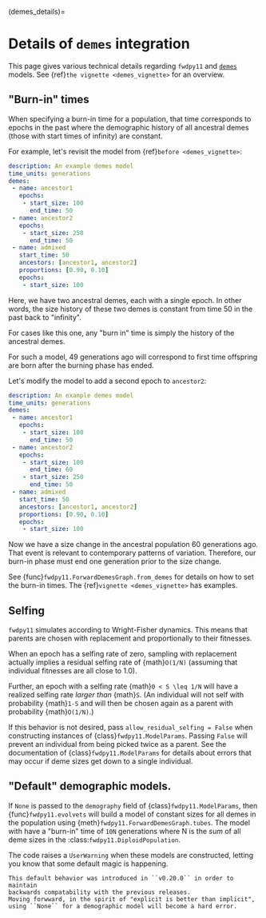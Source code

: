 (demes_details)=

# Details of `demes` integration

This page gives various technical details regarding `fwdpy11` and [`demes`](https://popsim-consortium.github.io/demes-docs/main/) models.
See {ref}`the vignette <demes_vignette>` for an overview.

## "Burn-in" times

When specifying a burn-in time for a population, that time
corresponds to epochs in the past where the demographic history
of all ancestral demes (those with start times of infinity) are constant.

For example, let's revisit the model from {ref}`before <demes_vignette>`:

```yaml
description: An example demes model
time_units: generations
demes:
 - name: ancestor1
   epochs:
    - start_size: 100
      end_time: 50
 - name: ancestor2
   epochs:
    - start_size: 250
      end_time: 50
 - name: admixed
   start_time: 50
   ancestors: [ancestor1, ancestor2]
   proportions: [0.90, 0.10]
   epochs:
    - start_size: 100
```

Here, we have two ancestral demes, each with a single epoch.
In other words, the size history of these two demes is constant
from time 50 in the past back to "infinity".

For cases like this one, any "burn in" time is simply the history of the
ancestral demes.

For such a model, 49 generations ago will correspond to first time offspring
are born after the burning phase has ended.

Let's modify the model to add a second epoch to ``ancestor2``:

```yaml
description: An example demes model
time_units: generations
demes:
 - name: ancestor1
   epochs:
    - start_size: 100
      end_time: 50
 - name: ancestor2
   epochs:
    - start_size: 100
      end_time: 60
    - start_size: 250
      end_time: 50
 - name: admixed
   start_time: 50
   ancestors: [ancestor1, ancestor2]
   proportions: [0.90, 0.10]
   epochs:
    - start_size: 100
```

Now we have a size change in the ancestral population 60 generations ago.
That event is relevant to contemporary patterns of variation.
Therefore, our burn-in phase must end one generation prior to the size change.

See {func}`fwdpy11.ForwardDemesGraph.from_demes` for details on how to set
the burn-in times.
The {ref}`vignette <demes_vignette>` has examples.

## Selfing

``fwdpy11`` simulates according to Wright-Fisher dynamics.
This means that parents are chosen with replacement and proportionally to their fitnesses.

When an epoch has a selfing rate of zero, sampling with replacement actually implies
a residual selfing rate of {math}`O(1/N)` (assuming that individual fitnesses are 
all close to 1.0).

Further, an epoch with a selfing rate {math}`0 < S \leq 1/N` will have a realized
selfing rate *larger than* {math}`S`.
(An individual will not self with probability {math}`1-S` and will then be chosen
again as a parent with probability {math}`O(1/N)`.)

If this behavior is not desired, pass `allow_residual_selfing = False` when constructing
instances of {class}`fwdpy11.ModelParams`.
Passing ``False`` will prevent an individual from being picked twice as a parent.
See the documentation of {class}`fwdpy11.ModelParams` for details about errors
that may occur if deme sizes get down to a single individual.

## "Default" demographic models.

If ``None`` is passed to the ``demography`` field of {class}`fwdpy11.ModelParams`,
then {func}`fwdpy11.evolvets` will build a model of constant sizes for all
demes in the population using {meth}`fwdpy11.ForwardDemesGraph.tubes`.
The model with have a "burn-in" time of ``10N`` generations where N is the *sum*
of all deme sizes in the :class:`fwdpy11.DiploidPopulation`.

The code raises a ``UserWarning`` when these models are constructed, letting
you know that some default magic is happening.

```{note}
This default behavior was introduced in ``v0.20.0`` in order to maintain
backwards compatability with the previous releases.
Moving forwward, in the spirit of "explicit is better than implicit",
using ``None`` for a demographic model will become a hard error.
```
